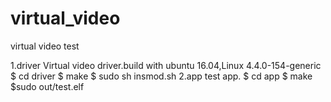 # virtual_video
virtual video test

1.driver
  Virtual video driver.build with ubuntu 16.04,Linux 4.4.0-154-generic
  $ cd driver
  $ make
  $ sudo sh insmod.sh
2.app
  test app.
  $ cd app
  $ make
  $sudo out/test.elf

